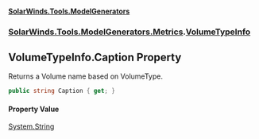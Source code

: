 #### [SolarWinds.Tools.ModelGenerators](index.md 'index')
### [SolarWinds.Tools.ModelGenerators.Metrics](index.md#SolarWinds.Tools.ModelGenerators.Metrics 'SolarWinds.Tools.ModelGenerators.Metrics').[VolumeTypeInfo](VolumeTypeInfo.md 'SolarWinds.Tools.ModelGenerators.Metrics.VolumeTypeInfo')

## VolumeTypeInfo.Caption Property

Returns a Volume name based on VolumeType.

```csharp
public string Caption { get; }
```

#### Property Value
[System.String](https://docs.microsoft.com/en-us/dotnet/api/System.String 'System.String')